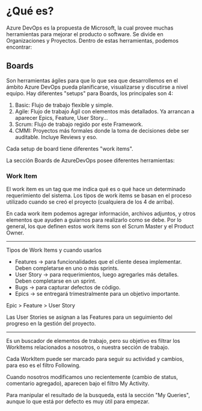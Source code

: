 # ¿Qué es?
Azure DevOps es la propuesta de Microsoft, la cual provee muchas herramientas para mejorar el producto o software.
Se divide en Organizaciones y Proyectos.
Dentro de estas herramientas, podemos encontrar:

## Boards
Son herramientas ágiles para que lo que sea que desarrollemos en el ámbito Azure DevOps pueda planificarse, visualizarse y discutirse a nivel equipo.
Hay diferentes "setups" para Boards, los principales son 4:
1) Basic: Flujo de trabajo flexible y simple.
2) Agile: Flujo de trabajo Ágil con elementos más detallados. Ya arrancan a aparecer Epics, Feature, User Story...
3) Scrum: Flujo de trabajo regido por este Framework.
4) CMMI: Proyectos más formales donde la toma de decisiones debe ser auditable. Incluye Reviews y eso.

Cada setup de board tiene diferentes "work items".

La sección Boards de AzureDevOps posee diferentes herramientas:

### Work Item
El work item es un tag que me indica qué es o qué hace un determinado requerimiento del sistema.
Los tipos de work items se basan en el proceso utilizado cuando se creó el proyecto (cualquiera de los 4 de arriba).

En cada work item podemos agregar información, archivos adjuntos, y otros elementos que ayuden a guiarnos para realizarlo como se debe.
Por lo general, los que definen estos work items son el Scrum Master y el Product Owner.

---

Tipos de Work Items y cuando usarlos

* Features -> para funcionalidades que el cliente desea implementar. Deben completarse en uno o más sprints.
* User Story -> para requerimientos, luego agregarles más detalles. Deben completarse en un sprint.
* Bugs -> para capturar defectos de código.
* Epics -> se entregará trimestralmente para un objetivo importante.

Epic > Feature > User Story

Las User Stories se asignan a las Features para un seguimiento del progreso en la gestión del proyecto.

---

Es un buscador de elementos de trabajo, pero su objetivo es filtrar los WorkItems relacionados a nosotros, o nuestra sección de trabajo.

Cada WorkItem puede ser marcado para seguir su actividad y cambios, para eso es el filtro Following.

Cuando nosotros modificamos uno recientemente (cambio de status, comentario agregado), aparecen bajo el filtro My Activity.

Para manipular el resultado de la busqueda, está la sección "My Queries", aunque lo que está por defecto es muy útil para empezar. 




